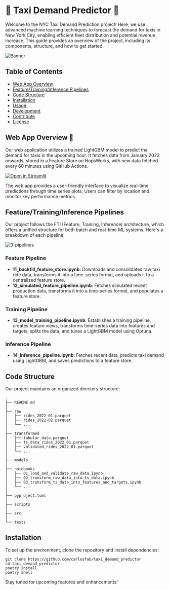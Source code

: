 # 🚖 Taxi Demand Predictor 🚀

Welcome to the NYC Taxi Demand Prediction project! Here, we use advanced machine learning techniques to forecast the demand for taxis in New York City, enabling efficient fleet distribution and potential revenue increase. This guide provides an overview of the project, including its components, structure, and how to get started.

![Banner](https://github.com/SaiSpr/updated_taxi/assets/63905195/24c319e3-9fe2-49cc-9808-4d007936d6f9)


## Table of Contents

- [Web App Overview](#web-app-overview)
- [Feature/Training/Inference Pipelines](#fti-pipelines)
- [Code Structure](#code-structure)
- [Installation](#installation)
- [Usage](#usage)
- [Development](#development)
- [Contribute](#contribute) 
- [License](#license)

## Web App Overview 🌟

Our web application utilizes a trained LightGBM model to predict the demand for taxis in the upcoming hour. It fetches data from January 2022 onwards, stored in a Feature Store on HopsWorks, with new data fetched every 60 minutes using GitHub Actions.

[![Open in Streamlit](https://static.streamlit.io/badges/streamlit_badge_black_white.svg)](https://updatedtaxi-nmmahsydyuz9o2gxymewwd.streamlit.app/)

The web app provides a user-friendly interface to visualize real-time predictions through time series plots. Users can filter by location and monitor key performance metrics.

## Feature/Training/Inference Pipelines

Our project follows the FTI (Feature, Training, Inference) architecture, which offers a unified structure for both batch and real-time ML systems. Here's a breakdown of each pipeline:

![3-pipelines](https://github.com/SaiSpr/updated_taxi/assets/63905195/3541d380-232f-4863-9629-7bce59f1f18e)


### Feature Pipeline

- **11_backfill_feature_store.ipynb**: Downloads and consolidates raw taxi ride data, transforms it into a time-series format, and uploads it to a centralized feature store.
- **12_simulated_feature_pipeline.ipynb**: Fetches simulated recent production data, transforms it into a time-series format, and populates a feature store.

### Training Pipeline

- **13_model_training_pipeline.ipynb**: Establishes a training pipeline, creates feature views, transforms time-series data into features and targets, splits the data, and tunes a LightGBM model using Optuna.

### Inference Pipeline

- **14_inference_pipeline.ipynb**: Fetches recent data, predicts taxi demand using LightGBM, and saves predictions to a feature store.

## Code Structure

Our project maintains an organized directory structure:

```
.
├── README.md
│
├── raw
│   ├── rides_2022-01.parquet
│   ├── rides_2022-02.parquet
│   └── ...
│
├── transformed
│   ├── tabular_data.parquet
│   ├── ts_data_rides_2022_01.parquet
│   ├── validated_rides_2022_01.parquet
│   └── ...
│
├── models
│
├── notebooks
│   ├── 01_load_and_validate_raw_data.ipynb
│   ├── 02_transform_raw_data_into_ts_data.ipynb
│   ├── 03_transform_ts_data_into_features_and_targets.ipynb
│   └── ...
│
├── pyproject.toml
│
├── scripts
│
├── src
│
└── tests
```

## Installation

To set up the environment, clone the repository and install dependencies:

```shell
git clone https://github.com/carlosfab/taxi_demand_predictor
cd taxi_demand_predictor
poetry install
poetry shell
```

Stay tuned for upcoming features and enhancements!
